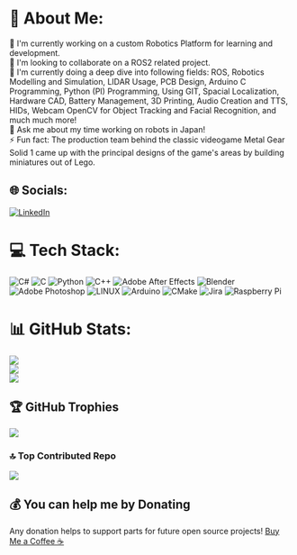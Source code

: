 # 💫 About Me:
🔭 I'm currently working on a custom Robotics Platform for learning and development.<br>👯 I'm looking to collaborate on a ROS2 related project.<br>🌱 I'm currently doing a deep dive into following fields: ROS, Robotics Modelling and Simulation, LIDAR Usage, PCB Design, Arduino C Programming, Python (PI) Programming, Using GIT, Spacial Localization, Hardware CAD, Battery Management, 3D Printing, Audio Creation and TTS, HIDs, Webcam OpenCV for Object Tracking and Facial Recognition, and much much more!<br>💬 Ask me about my time working on robots in Japan!<br>⚡ Fun fact: The production team behind the classic videogame Metal Gear Solid 1 came up with the principal designs of the game's areas by building miniatures out of Lego.


## 🌐 Socials:
[![LinkedIn](https://img.shields.io/badge/LinkedIn-%230077B5.svg?logo=linkedin&logoColor=white)](https://linkedin.com/in/https://www.linkedin.com/in/ranil-ganlath/) 

# 💻 Tech Stack:
![C#](https://img.shields.io/badge/c%23-%23239120.svg?style=for-the-badge&logo=c-sharp&logoColor=white) ![C](https://img.shields.io/badge/c-%2300599C.svg?style=for-the-badge&logo=c&logoColor=white) ![Python](https://img.shields.io/badge/python-3670A0?style=for-the-badge&logo=python&logoColor=ffdd54) ![C++](https://img.shields.io/badge/c++-%2300599C.svg?style=for-the-badge&logo=c%2B%2B&logoColor=white) ![Adobe After Effects](https://img.shields.io/badge/Adobe%20After%20Effects-9999FF.svg?style=for-the-badge&logo=Adobe%20After%20Effects&logoColor=white) ![Blender](https://img.shields.io/badge/blender-%23F5792A.svg?style=for-the-badge&logo=blender&logoColor=white) ![Adobe Photoshop](https://img.shields.io/badge/adobephotoshop-%2331A8FF.svg?style=for-the-badge&logo=adobephotoshop&logoColor=white) ![LINUX](https://img.shields.io/badge/Linux-FCC624?style=for-the-badge&logo=linux&logoColor=black) ![Arduino](https://img.shields.io/badge/-Arduino-00979D?style=for-the-badge&logo=Arduino&logoColor=white) ![CMake](https://img.shields.io/badge/CMake-%23008FBA.svg?style=for-the-badge&logo=cmake&logoColor=white) ![Jira](https://img.shields.io/badge/jira-%230A0FFF.svg?style=for-the-badge&logo=jira&logoColor=white) ![Raspberry Pi](https://img.shields.io/badge/-RaspberryPi-C51A4A?style=for-the-badge&logo=Raspberry-Pi)

# 📊 GitHub Stats:
![](https://github-readme-stats.vercel.app/api?username=rganlath3&theme=calm&hide_border=false&include_all_commits=true&count_private=true)<br/>
![](https://github-readme-streak-stats.herokuapp.com/?user=rganlath3&theme=calm&hide_border=false)<br/>
![](https://github-readme-stats.vercel.app/api/top-langs/?username=rganlath3&theme=calm&hide_border=false&include_all_commits=true&count_private=true&layout=compact)

## 🏆 GitHub Trophies
![](https://github-profile-trophy.vercel.app/?username=rganlath3&theme=discord&no-frame=false&no-bg=false&margin-w=4)


### 🔝 Top Contributed Repo
![](https://github-contributor-stats.vercel.app/api?username=rganlath3&limit=5&theme=darkhub&combine_all_yearly_contributions=true)

  ## 💰 You can help me by Donating
Any donation helps to support parts for future open source projects!
[Buy Me a Coffee ☕](https://www.buymeacoffee.com/rganlath)

  
<!-- Proudly created with GPRM ( https://gprm.itsvg.in ) -->
